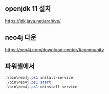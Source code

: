 ## openjdk 11 설치 ##
https://jdk.java.net/archive/

## neo4j 다운 ###
https://neo4j.com/download-center/#community

## 파워셸에서 ##
```powershell
.\bin\neo4j.ps1 install-service
.\bin\neo4j.ps1 start
.\bin\neo4j.ps1 uninstall-service
```
